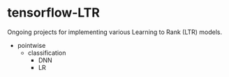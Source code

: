 # tensorflow-LTR

Ongoing projects for implementing various Learning to Rank (LTR) models.

- pointwise
    - classification
        - DNN
        - LR
